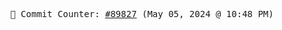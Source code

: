<p align="center">
    <samp>
        📮 Commit Counter: <a href="https://github.com/Javascript-void0/Javascript-void0/commits/main">#89827</a> (May 05, 2024 @ 10:48 PM)
    </samp>
</p>